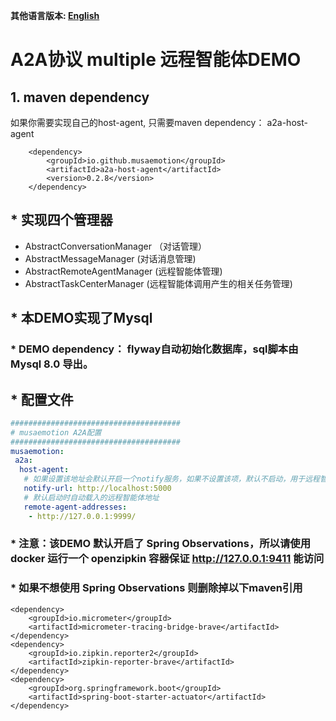 **其他语言版本: [English](README.md)**

# A2A协议 multiple 远程智能体DEMO
## 1. maven dependency

如果你需要实现自己的host-agent, 只需要maven dependency： a2a-host-agent

```maven
    <dependency>
        <groupId>io.github.musaemotion</groupId>
        <artifactId>a2a-host-agent</artifactId>
        <version>0.2.8</version>
    </dependency>
```
 
## * 实现四个管理器
* AbstractConversationManager （对话管理）
* AbstractMessageManager (对话消息管理)
* AbstractRemoteAgentManager (远程智能体管理)
* AbstractTaskCenterManager (远程智能体调用产生的相关任务管理)

## * 本DEMO实现了Mysql
### * DEMO dependency： flyway自动初始化数据库，sql脚本由Mysql 8.0 导出。
## * 配置文件
```yml
######################################
# musaemotion A2A配置
######################################
musaemotion:
 a2a:
  host-agent:
   # 如果设置该地址会默认开启一个notify服务，如果不设置该项，默认不启动，用于远程智能体回调通知使用
   notify-url: http://localhost:5000
   # 默认启动时自动载入的远程智能体地址
   remote-agent-addresses:
    - http://127.0.0.1:9999/
```

### * 注意：该DEMO 默认开启了 Spring Observations，所以请使用docker 运行一个 openzipkin 容器保证 http://127.0.0.1:9411 能访问
### * 如果不想使用 Spring Observations 则删除掉以下maven引用
```maven
<dependency>
    <groupId>io.micrometer</groupId>
    <artifactId>micrometer-tracing-bridge-brave</artifactId>
</dependency>
<dependency>
    <groupId>io.zipkin.reporter2</groupId>
    <artifactId>zipkin-reporter-brave</artifactId>
</dependency>
<dependency>
    <groupId>org.springframework.boot</groupId>
    <artifactId>spring-boot-starter-actuator</artifactId>
</dependency>
```
